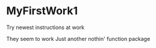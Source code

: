 # MyFirstWork1
Try newest instructions at work

They seem to work
Just another nothin' function package
